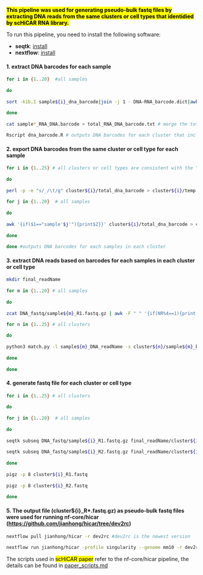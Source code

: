 <mark>**This pipeline was used for generating pseudo-bulk fastq files by extracting DNA reads from the same clusters or cell types that identidied by scHiCAR RNA library\.**</mark>

To run this pipeline, you need to install the following software:
- **seqtk**: [install](https://github.com/lh3/seqtk)
- **nextflow**: [install](https://www.nextflow.io/docs/latest/install.html)
  
#### 1. extract DNA barcodes for each sample
```bash
for i in {1..20}  #all samples 
  
do
  
sort -k1b,1 sample${i}_dna_barcode|join -j 1 - DNA-RNA_barcode.dict|awk '{print"sample'$i'_"$2"\tsample'$i'_"$1}' OFS='\t' > sample${i}_RNA_DNA.barcode # the 1st column is RNA barcode and 2nd column is matched DNA barcode  
  
done  
  
cat sample*_RNA_DNA.barcode > total_RNA_DNA_barcode.txt # merge the total samples together that are used in the 'dna_barcode.R' script  

Rscript dna_barcode.R # outputs DNA barcodes for each cluster that includes mixed samples
```
     
#### 2. export DNA barcodes from the same cluster or cell type for each sample
```bash  
for i in {1..25} # all clusters or cell types are consistent with the "cluster_list" in "dna_barcode.R"  
  
do
  
perl -p -e "s/_/\t/g" cluster${i}/total_dna_barcode > cluster${i}/temp && mv cluster${i}/temp cluster${i}/total_dna_barcode # split DNA barcode lines: 1st column is sampleID and 2nd column is DNA barcodes; "total_dna_barcode" files were generated by "dna_barcode.R"
  
for j in {1..20}  # all samples  
  
do
  
awk '{if($1=="sample'$j'"){print$2}}' cluster${i}/total_dna_barcode > cluster${i}/sample${j}_barcode.txt  
  
done  
  
done #outputs DNA barcodes for each samples in each cluster  
```
  
#### 3. extract DNA reads based on barcodes for each samples in each cluster or cell type
```bash
mkdir final_readName  
  
for m in {1..20} # all samples  
  
do
  
zcat DNA_fastq/sample${m}_R1.fastq.gz | awk -F " " '{if(NR%4==1){print $1}}' > sample${m}_DNA_readName # extract all read names from read1 fastq file 

for n in {1..25} # all clusters  
  
do
  
python3 match.py -l sample${m}_DNA_readName -s cluster${n}/sample${m}_barcode.txt -o final_readName/cluster${n}_sample${m}_readName  
  
done  
  
done  
```
  
#### 4. generate fastq file for each cluster or cell type
```bash
for i in {1..25} # all clusters  
  
do
  
for j in {1..20}  # all samples  
  
do
  
seqtk subseq DNA_fastq/sample${i}_R1.fastq.gz final_readName/cluster${i}_sample${j}_readName >> cluster${i}_R1.fastq  
  
seqtk subseq DNA_fastq/sample${i}_R2.fastq.gz final_readName/cluster${i}_sample${j}_readName >> cluster${i}_R2.fastq  
  
done  
  
pigz -p 8 cluster${i}_R1.fastq  
  
pigz -p 8 cluster${i}_R2.fastq  
  
done  
```
  
#### 5. The output file (cluster${i}_R*.fastq.gz) as pseudo-bulk fastq files were used for running nf-core/hicar (https://github.com/jianhong/hicar/tree/dev2rc)
```bash
nextflow pull jianhong/hicar -r dev2rc #dev2rc is the newest version  
  
nextflow run jianhong/hicar -profile singularity --genome mm10 -r dev2rc --input samplesheet.csv --skip_fastqc --skip_cutadapt --outdir result --skip_interactions --skip_tads --skip_diff_analysis --skip_peak_qc --skip_igv --skip_trackhub --skip_circos --pairtools_parse_version parse2 -resume
```  
The scripts used in <mark>scHiCAR paper</mark> refer to the nf-core/hicar pipeline, the details can be found in [paper_scripts.md](https://github.com/monnneee/scHiCAR/blob/main/3_create_pseudo-bulk_fastq/paper_scripts.md)

